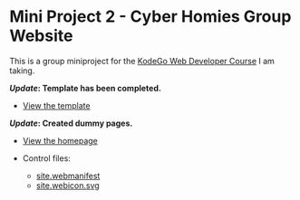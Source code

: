 # Mini Project 2 - Cyber Homies Group Website

This is a group miniproject for the [KodeGo Web Developer Course](https://kodego.ph/courses/1) I am taking.

**_Update_: Template has been completed.**

* [View the template](template.html)

**_Update_: Created dummy pages.**

* [View the homepage](home.html)

* Control files:

  - [site.webmanifest](site.webmanifest)
  - [site.webicon.svg](site.webicon.svg)
